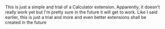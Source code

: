 This is just a simple and trial of a Calculator extension. 
Apparently, it doesn't really work yet but I'm pretty sure in the future it will get to work. 
Like I said earlier, this is just a trial and more and even better extensions shall be created in the future
